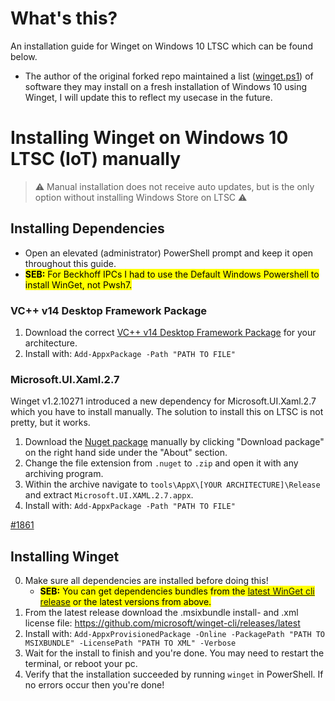 # What's this?

An installation guide for Winget on Windows 10 LTSC which can be found below.
+ The author of the original forked repo maintained a list ([winget.ps1](winget.ps1)) of software they may install on a fresh installation of Windows 10 using Winget, I will update this to reflect my usecase in the future.

# Installing Winget on Windows 10 LTSC (IoT) manually

> ⚠ Manual installation does not receive auto updates, but is the only option without installing Windows Store on LTSC ⚠

## Installing Dependencies

* Open an elevated (administrator) PowerShell prompt and keep it open throughout this guide.
* <mark>**SEB:** For Beckhoff IPCs I had to use the Default Windows Powershell to install WinGet, not Pwsh7. </mark>

### VC++ v14 Desktop Framework Package

1. Download the correct [VC++ v14 Desktop Framework Package](https://docs.microsoft.com/en-gb/troubleshoot/cpp/c-runtime-packages-desktop-bridge#how-to-install-and-update-desktop-framework-packages) for your architecture.
2. Install with: `Add-AppxPackage -Path "PATH TO FILE"`

### Microsoft.UI.Xaml.2.7

Winget v1.2.10271 introduced a new dependency for Microsoft.UI.Xaml.2.7 which you have to install manually. The solution to install this on LTSC is not pretty, but it works.

1. Download the [Nuget package](https://www.nuget.org/packages/Microsoft.UI.Xaml/) manually by clicking "Download package" on the right hand side under the "About" section.
2. Change the file extension from `.nuget` to `.zip` and open it with any archiving program.
3. Within the archive navigate to `tools\AppX\[YOUR ARCHITECTURE]\Release` and extract `Microsoft.UI.XAML.2.7.appx`.
4. Install with: `Add-AppxPackage -Path "PATH TO FILE"`

[#1861](https://github.com/microsoft/winget-cli/issues/1861)

## Installing Winget

0. Make sure all dependencies are installed before doing this!
   * <mark>**SEB:** You can get dependencies bundles from the [latest WinGet cli release](https://github.com/microsoft/winget-cli/releases/latest) or the latest versions from above.</mark>
1. From the latest release download the .msixbundle install- and .xml license file:
https://github.com/microsoft/winget-cli/releases/latest
2. Install with:
`Add-AppxProvisionedPackage -Online -PackagePath "PATH TO MSIXBUNDLE" -LicensePath "PATH TO XML" -Verbose`
3. Wait for the install to finish and you're done. You may need to restart the terminal, or reboot your pc.
4. Verify that the installation succeeded by running `winget` in PowerShell. If no errors occur then you're done!
